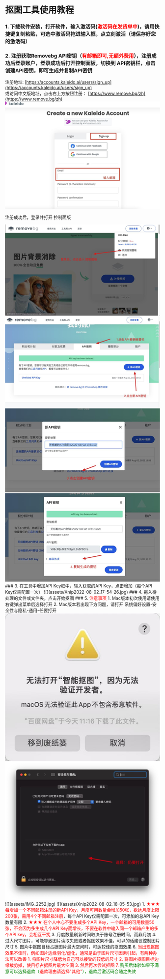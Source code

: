 # 抠图工具使用教程


### 1. 下载软件安装，打开软件，输入激活码(<font color=red>激活码在发货单中</font>)，请用快捷键复制粘贴，可选中激活码拖进输入框，点立刻激活（请保存好您的激活码）
### 2. 注册获取Removebg API密钥（<font color=red>有邮箱即可,无额外费用</font>），注册成功后登录账户，登录成功后打开控制面板，切换到 API密钥栏，点击创建API密钥，即可生成并复制API密钥
注册地址:
[https://accounts.kaleido.ai/users/sign_up](https://accounts.kaleido.ai/users/sign_up)   
或访问中文版地址，点击右上方按钮注册：
[https://www.remove.bg/zh](https://www.remove.bg/zh)
<img src="assets/Xnip2021-11-24_17-24-35.jpg" alt="">

注册成功后，登录并打开 控制面版

<img src="assets/Xnip2022-08-02_17-49-50.jpg" alt="">
<img src="assets/Xnip2022-08-02_17-51-13.jpg" alt="">
<img src="assets/Xnip2022-08-02_17-52-54.jpg" alt="">
<img src="assets/Xnip2022-08-02_17-53-23.jpg" alt="">
### 3. 在工具中增加API Key框中，输入获取的API Key，点击增加（每个API Key仅需配置一次）
![](assets/Xnip2022-08-02_17-54-26.jpg)
### 4. 拖入待处理的文件或文件夹，点击开始抠图
### 5. <font color=red>注意事项</font>
1. Mac版本初次使用请使用右键弹出菜单后选择打开
2. Mac版本若出现下方问题，请打开 系统偏好设置-安全性与隐私-通用-任要打开
<img src="assets/IMG_2252.jpg" alt="">
<img src="assets/Xnip2022-08-02_18-05-53.jpg" alt="">
![](assets/IMG_2252.jpg)
![](assets/Xnip2022-08-02_18-05-53.jpg)
1. <font color=red>★★★ 每增加一个不同邮箱注册的新API Key，月度可用数量会增加50张，欲达月度上限200张，需用4个不同邮箱注册</font>，每个API Key仅需配置一次，可添加的总API Key数量有限
2.   <font color=red>★★★ 在个人中心不要生成多个API Key，一个邮箱的可用数量50张，不会因为多生成几个API Key而增长，不要在软件中输入同一个邮箱产生的多个API key，会相互干扰</font>
3. 月度数量刷新时间取决于账号注册时间，而非月初
4. 过大尺寸图片，可能导致图片读取失败或者抠图效果不佳，可以的话建议控制图片尺寸</font>
5. 图片中抠图目标占据图片最大空间时，可达较佳的抠图效果
6. <font color=red>当出现抠图效果不佳时，例如图片边缘羽化/虚化，通常是由于图片尺寸因素引起，有两种办法可以改善
   1. <font color=red> 将图片尺寸降低为自己可以接受的较低的尺寸
   2. <font color=red> 将图片抠图目标边缘裁剪掉，使目标占据图片最大空间
   3. <font color=red> 然后再次尝试抠图  
7.  <font color=green>购买后体验如果不满意可以选择退款（<font color=red>退款理由请选择"其他"</font>），退款后激活码会随之失效</font>
   

<style>
</style>
